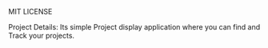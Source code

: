 MIT LICENSE

Project Details:
    Its simple Project display application where you can find and Track your projects.


